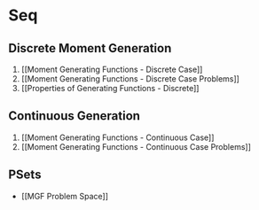 # Seq
## Discrete Moment Generation
1. [[Moment Generating Functions - Discrete Case]]
2. [[Moment Generating Functions - Discrete Case Problems]]
3. [[Properties of Generating Functions - Discrete]]

## Continuous Generation
1. [[Moment Generating Functions - Continuous Case]]
2. [[Moment Generating Functions - Continuous Case Problems]]


## PSets
+ [[MGF Problem Space]]